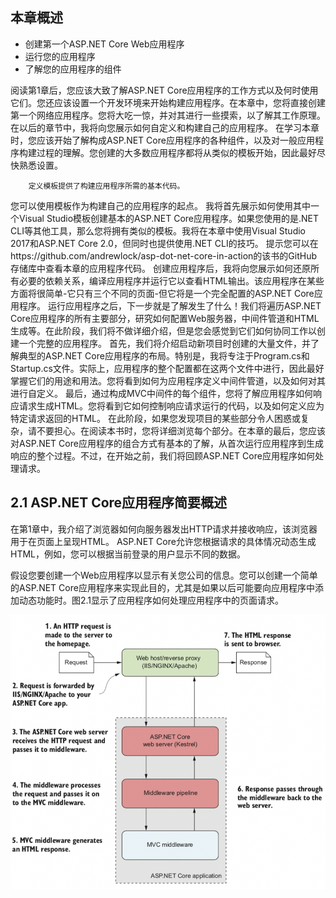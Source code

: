 ## 本章概述
- 创建第一个ASP.NET Core Web应用程序
- 运行您的应用程序
- 了解您的应用程序的组件

阅读第1章后，您应该大致了解ASP.NET Core应用程序的工作方式以及何时使用它们。您还应该设置一个开发环境来开始构建应用程序。在本章中，您将直接创建第一个网络应用程序。您将大吃一惊，并对其进行一些摸索，以了解其工作原理。在以后的章节中，我将向您展示如何自定义和构建自己的应用程序。
在学习本章时，您应该开始了解构成ASP.NET Core应用程序的各种组件，以及对一般应用程序构建过程的理解。您创建的大多数应用程序都将从类似的模板开始，因此最好尽快熟悉设置。

        定义模板提供了构建应用程序所需的基本代码。
您可以使用模板作为构建自己的应用程序的起点。
我将首先展示如何使用其中一个Visual Studio模板创建基本的ASP.NET Core应用程序。如果您使用的是.NET CLI等其他工具，那么您将拥有类似的模板。我将在本章中使用Visual Studio 2017和ASP.NET Core 2.0，但同时也提供使用.NET CLI的技巧。
        提示您可以在https://github.com/andrewlock/asp-dot-net-core-in-action的该书的GitHub存储库中查看本章的应用程序代码。
创建应用程序后，我将向您展示如何还原所有必要的依赖关系，编译应用程序并运行它以查看HTML输出。该应用程序在某些方面将很简单-它只有三个不同的页面-但它将是一个完全配置的ASP.NET Core应用程序。
运行应用程序之后，下一步就是了解发生了什么！我们将遍历ASP.NET Core应用程序的所有主要部分，研究如何配置Web服务器，中间件管道和HTML生成等。在此阶段，我们将不做详细介绍，但是您会感觉到它们如何协同工作以创建一个完整的应用程序。
首先，我们将介绍启动新项目时创建的大量文件，并了解典型的ASP.NET Core应用程序的布局。特别是，我将专注于Program.cs和Startup.cs文件。实际上，应用程序的整个配置都在这两个文件中进行，因此最好掌握它们的用途和用法。您将看到如何为应用程序定义中间件管道，以及如何对其进行自定义。
最后，通过构成MVC中间件的每个组件，您将了解应用程序如何响应请求生成HTML。您将看到它如何控制响应请求运行的代码，以及如何定义应为特定请求返回的HTML。
在此阶段，如果您发现项目的某些部分令人困惑或复杂，请不要担心。在阅读本书时，您将详细浏览每个部分。在本章的最后，您应该对ASP.NET Core应用程序的组合方式有基本的了解，从首次运行应用程序到生成响应的整个过程。不过，在开始之前，我们将回顾ASP.NET Core应用程序如何处理请求。

## 2.1 ASP.NET Core应用程序简要概述

在第1章中，我介绍了浏览器如何向服务器发出HTTP请求并接收响应，该浏览器用于在页面上呈现HTML。 ASP.NET Core允许您根据请求的具体情况动态生成HTML，例如，您可以根据当前登录的用户显示不同的数据。

假设您要创建一个Web应用程序以显示有关您公司的信息。您可以创建一个简单的ASP.NET Core应用程序来实现此目的，尤其是如果以后可能要向应用程序中添加动态功能时。图2.1显示了应用程序如何处理应用程序中的页面请求。

![2.1](/static/2.1.png)